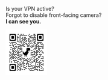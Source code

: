 Is your VPN active?\
Forgot to disable front-facing camera?\
__I can see you.__
<!-- 
ethanbleier.github.io/docs/assets/qrcode.png -->

<p>
    <img src="docs/assets/qrcode.png" width="110" height="120" />
</p>
